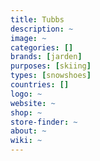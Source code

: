 ```yaml
---
title: Tubbs
description: ~
image: ~
categories: []
brands: [jarden]
purposes: [skiing]
types: [snowshoes]
countries: []
logo: ~
website: ~
shop: ~
store-finder: ~
about: ~
wiki: ~
---
```

